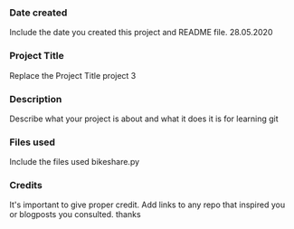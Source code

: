 ### Date created
Include the date you created this project and README file.
28.05.2020
### Project Title
Replace the Project Title
project 3
### Description
Describe what your project is about and what it does
it is for learning git
### Files used
Include the files used
bikeshare.py
### Credits
It's important to give proper credit. Add links to any repo that inspired you or blogposts you consulted.
thanks
